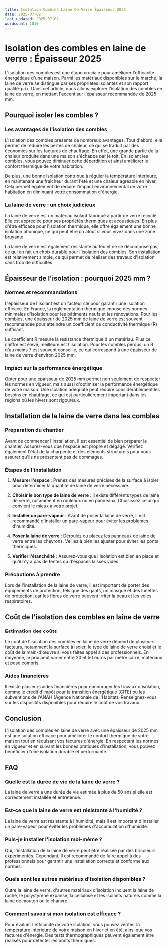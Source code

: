 ```yaml
---
title: Isolation Combles Laine De Verre Épaisseur 2025
date: 2025-07-02
last_updated: 2025-07-02
wordcount: 1010
---
```


# Isolation des combles en laine de verre : Épaisseur 2025

L'isolation des combles est une étape cruciale pour améliorer l'efficacité énergétique d'une maison. Parmi les matériaux disponibles sur le marché, la laine de verre se distingue par ses propriétés isolantes et son rapport qualité-prix. Dans cet article, nous allons explorer l'isolation des combles en laine de verre, en mettant l'accent sur l'épaisseur recommandée de 2025 mm.

## Pourquoi isoler les combles ?

### Les avantages de l'isolation des combles

L'isolation des combles présente de nombreux avantages. Tout d'abord, elle permet de réduire les pertes de chaleur, ce qui se traduit par des économies sur les factures de chauffage. En effet, une grande partie de la chaleur produite dans une maison s'échappe par le toit. En isolant les combles, vous pouvez diminuer cette déperdition et ainsi améliorer le confort thermique de votre habitation.

De plus, une bonne isolation contribue à réguler la température intérieure, en maintenant une fraîcheur durant l'été et une chaleur agréable en hiver. Cela permet également de réduire l'impact environnemental de votre habitation en diminuant votre consommation d'énergie.

### La laine de verre : un choix judicieux

La laine de verre est un matériau isolant fabriqué à partir de verre recyclé. Elle est appréciée pour ses propriétés thermiques et acoustiques. En plus d'être efficace pour l'isolation thermique, elle offre également une bonne isolation phonique, ce qui peut être un atout si vous vivez dans une zone bruyante.

La laine de verre est également résistante au feu et ne se décompose pas, ce qui en fait un choix durable pour l'isolation des combles. Son installation est relativement simple, ce qui permet de réaliser des travaux d'isolation sans trop de difficultés.

## Épaisseur de l'isolation : pourquoi 2025 mm ?

### Normes et recommandations

L'épaisseur de l'isolant est un facteur clé pour garantir une isolation efficace. En France, la réglementation thermique impose des normes minimales d'isolation pour les bâtiments neufs et les rénovations. Pour les combles, une épaisseur de 2025 mm de laine de verre est souvent recommandée pour atteindre un coefficient de conductivité thermique (R) suffisant.

Le coefficient R mesure la résistance thermique d'un matériau. Plus ce chiffre est élevé, meilleure est l'isolation. Pour les combles perdus, un R d'au moins 7 est souvent conseillé, ce qui correspond à une épaisseur de laine de verre d'environ 2025 mm.

### Impact sur la performance énergétique

Opter pour une épaisseur de 2025 mm permet non seulement de respecter les normes en vigueur, mais aussi d'optimiser la performance énergétique de votre maison. Une isolation adéquate peut réduire considérablement les besoins en chauffage, ce qui est particulièrement important dans les régions où les hivers sont rigoureux.

## Installation de la laine de verre dans les combles

### Préparation du chantier

Avant de commencer l'installation, il est essentiel de bien préparer le chantier. Assurez-vous que l'espace est propre et dégagé. Vérifiez également l'état de la charpente et des éléments structurels pour vous assurer qu'ils ne présentent pas de dommages.

### Étapes de l'installation

1. **Mesurer l'espace** : Prenez des mesures précises de la surface à isoler pour déterminer la quantité de laine de verre nécessaire.
   
2. **Choisir le bon type de laine de verre** : Il existe différents types de laine de verre, notamment en rouleaux ou en panneaux. Choisissez celui qui convient le mieux à votre projet.

3. **Installer un pare-vapeur** : Avant de poser la laine de verre, il est recommandé d'installer un pare-vapeur pour éviter les problèmes d'humidité.

4. **Poser la laine de verre** : Déroulez ou placez les panneaux de laine de verre entre les chevrons. Veillez à bien les ajuster pour éviter les ponts thermiques.

5. **Vérifier l'étanchéité** : Assurez-vous que l'isolation est bien en place et qu'il n'y a pas de fentes ou d'espaces laissés vides.

### Précautions à prendre

Lors de l'installation de la laine de verre, il est important de porter des équipements de protection, tels que des gants, un masque et des lunettes de protection, car les fibres de verre peuvent irriter la peau et les voies respiratoires.

## Coût de l'isolation des combles en laine de verre

### Estimation des coûts

Le coût de l'isolation des combles en laine de verre dépend de plusieurs facteurs, notamment la surface à isoler, le type de laine de verre choisi et le coût de la main-d'œuvre si vous faites appel à des professionnels. En moyenne, le prix peut varier entre 20 et 50 euros par mètre carré, matériaux et pose compris.

### Aides financières

Il existe plusieurs aides financières pour encourager les travaux d'isolation, comme le crédit d'impôt pour la transition énergétique (CITE) ou les subventions de l'ANAH (Agence Nationale de l'Habitat). Renseignez-vous sur les dispositifs disponibles pour réduire le coût de vos travaux.

## Conclusion

L'isolation des combles en laine de verre avec une épaisseur de 2025 mm est une solution efficace pour améliorer le confort thermique de votre maison tout en réduisant vos factures d'énergie. En respectant les normes en vigueur et en suivant les bonnes pratiques d'installation, vous pouvez bénéficier d'une isolation durable et performante.

## FAQ

### Quelle est la durée de vie de la laine de verre ?

La laine de verre a une durée de vie estimée à plus de 50 ans si elle est correctement installée et entretenue.

### Est-ce que la laine de verre est résistante à l'humidité ?

La laine de verre est résistante à l'humidité, mais il est important d'installer un pare-vapeur pour éviter les problèmes d'accumulation d'humidité.

### Puis-je installer l'isolation moi-même ?

Oui, l'installation de la laine de verre peut être réalisée par des bricoleurs expérimentés. Cependant, il est recommandé de faire appel à des professionnels pour garantir une installation correcte et conforme aux normes.

### Quels sont les autres matériaux d'isolation disponibles ?

Outre la laine de verre, d'autres matériaux d'isolation incluent la laine de roche, le polystyrène expansé, la cellulose et les isolants naturels comme la laine de mouton ou le chanvre.

### Comment savoir si mon isolation est efficace ?

Pour évaluer l'efficacité de votre isolation, vous pouvez vérifier la température intérieure de votre maison en hiver et en été, ainsi que vos factures d'énergie. Des tests thermographiques peuvent également être réalisés pour détecter les ponts thermiques.